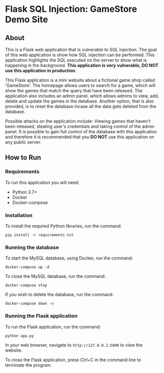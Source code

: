 # Flask SQL Injection: GameStore Demo Site
## About
This is a Flask web application that is vulnerable to SQL injection. The goal of this web application is show how SQL injection can be performed. This application highlights the SQL executed on the server to show what is happening in the background. __This application is very vulnerable, DO NOT use this application in production.__

This Flask application is a mini website about a fictional game shop called 'GameStore'. The homepage allows users to search for a game, which will show the games that match the query that have been released. The application also includes an admin panel, which allows admins to view, add, delete and update the games in the database. Another option, that is also provided, is to reset the database incase all the data gets deleted from the database.

Possible attacks on the application include: Viewing games that haven't been released, stealing user's credentials and taking control of the admin panel. It is possible to gain full control of the database with this application and therefore it is recommended that you __DO NOT__ use this application on any public server.

## How to Run
### Requirements
To run this application you will need:
- Python 3.7+
- Docker
- Docker-compose

### Installation
To install the required Python libraries, run the command:
```
pip install -r requirements.txt
```

### Running the database
To start the MySQL database, using Docker, run the command:
```
docker-compose up -d
```

To close the MySQL database, run the command:
```
docker-compose stop
```

If you wish to delete the database, run the command:
```
docker-compose down -v
```

### Running the Flask application
To run the Flask application, run the command:
```
python app.py
```

In your web browser, navigate to `http://127.0.0.1:5000` to view the website.

To close the Flask application, press Ctrl+C in the command line to terminate the program.
